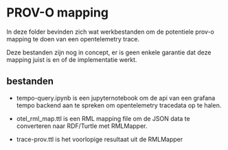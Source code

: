 # PROV-O mapping

In deze folder bevinden zich wat werkbestanden om de potentiele prov-o mapping te doen van een opentelemetry trace.

Deze bestanden zijn nog in concept, er is geen enkele garantie dat deze mapping juist is en of de implementatie werkt.

## bestanden

- tempo-query.ipynb is een jupyternotebook om de api van een grafana tempo backend aan te spreken om opentelemetry tracedata op te halen.

- otel_rml_map.ttl is een RML mapping file om de JSON data te converteren naar RDF/Turtle met RMLMapper.

- trace-prov.ttl is het voorlopige resultaat uit de RMLMapper
